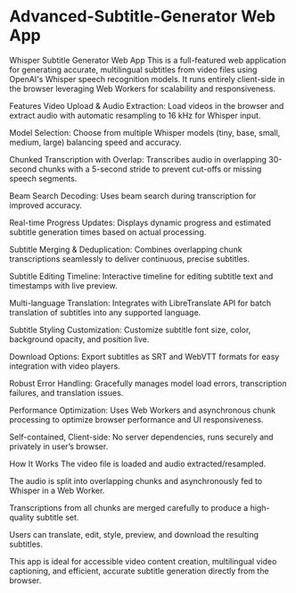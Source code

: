# Advanced-Subtitle-Generator Web App

Whisper Subtitle Generator Web App
This is a full-featured web application for generating accurate, multilingual subtitles from video files using OpenAI's Whisper speech recognition models. It runs entirely client-side in the browser leveraging Web Workers for scalability and responsiveness.

Features
Video Upload & Audio Extraction: Load videos in the browser and extract audio with automatic resampling to 16 kHz for Whisper input.

Model Selection: Choose from multiple Whisper models (tiny, base, small, medium, large) balancing speed and accuracy.

Chunked Transcription with Overlap: Transcribes audio in overlapping 30-second chunks with a 5-second stride to prevent cut-offs or missing speech segments.

Beam Search Decoding: Uses beam search during transcription for improved accuracy.

Real-time Progress Updates: Displays dynamic progress and estimated subtitle generation times based on actual processing.

Subtitle Merging & Deduplication: Combines overlapping chunk transcriptions seamlessly to deliver continuous, precise subtitles.

Subtitle Editing Timeline: Interactive timeline for editing subtitle text and timestamps with live preview.

Multi-language Translation: Integrates with LibreTranslate API for batch translation of subtitles into any supported language.

Subtitle Styling Customization: Customize subtitle font size, color, background opacity, and position live.

Download Options: Export subtitles as SRT and WebVTT formats for easy integration with video players.

Robust Error Handling: Gracefully manages model load errors, transcription failures, and translation issues.

Performance Optimization: Uses Web Workers and asynchronous chunk processing to optimize browser performance and UI responsiveness.

Self-contained, Client-side: No server dependencies, runs securely and privately in user’s browser.

How It Works
The video file is loaded and audio extracted/resampled.

The audio is split into overlapping chunks and asynchronously fed to Whisper in a Web Worker.

Transcriptions from all chunks are merged carefully to produce a high-quality subtitle set.

Users can translate, edit, style, preview, and download the resulting subtitles.

This app is ideal for accessible video content creation, multilingual video captioning, and efficient, accurate subtitle generation directly from the browser.
